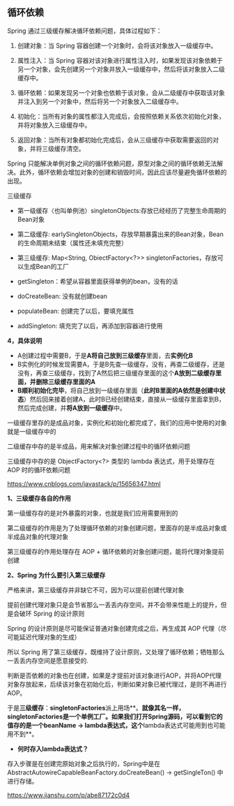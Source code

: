 

## 循环依赖

Spring 通过三级缓存解决循环依赖问题，具体过程如下：

1. 创建对象：当 Spring 容器创建一个对象时，会将该对象放入一级缓存中。

2. 属性注入：当 Spring 容器对该对象进行属性注入时，如果发现该对象依赖于另一个对象，会先创建另一个对象并放入一级缓存中，然后将该对象放入二级缓存中。

3. 循环依赖：如果发现另一个对象也依赖于该对象，会从二级缓存中获取该对象并注入到另一个对象中，然后将另一个对象放入二级缓存中。

4. 初始化：当所有对象的属性都注入完成后，会按照依赖关系依次初始化对象，并将对象放入三级缓存中。

5. 返回对象：当所有对象都初始化完成后，会从三级缓存中获取需要返回的对象，并将三级缓存清空。

Spring 只能解决单例对象之间的循环依赖问题，原型对象之间的循环依赖无法解决。此外，循环依赖会增加对象的创建和销毁时间，因此应该尽量避免循环依赖的出现。



三级缓存

- 第一级缓存〈也叫单例池）singletonObjects:存放已经经历了完整生命周期的Bean对象
- 第二级缓存: earlySingletonObjects，存放早期暴露出来的Bean对象，Bean的生命周期未结束（属性还未填充完整）
- 第三级缓存: Map<String, ObiectFactory<?>> singletonFactories，存放可以生成Bean的工厂



- getSingleton：希望从容器里面获得单例的bean，没有的话
- doCreateBean: 没有就创建bean
- populateBean: 创建完了以后，要填充属性
- addSingleton: 填充完了以后，再添加到容器进行使用

**4，具体说明**

- A创建过程中需要B，于是**A将自己放到三级缓存**里面，去**实例化B**
- B实例化的时候发现需要A，于是B先查一级缓存，没有，再查二级缓存，还是没有，再查三级缓存，找到了A然后把三级缓存里面的这个**A放到二级缓存里面，并删除三级缓存里面的A**
- **B顺利初始化完毕**，将自己放到一级缓存里面（**此时B里面的A依然是创建中状态**）然后回来接着创建A，此时B已经创建结束，直接从一级缓存里面拿到B，然后完成创建，并**将A放到一级缓存**中。



一级缓存里存的是成品对象，实例化和初始化都完成了，我们的应用中使用的对象就是一级缓存中的

二级缓存中存的是半成品，用来解决对象创建过程中的循环依赖问题

三级缓存中存的是 ObjectFactory<?> 类型的 lambda 表达式，用于处理存在 AOP 时的循环依赖问题

https://www.cnblogs.com/javastack/p/15656347.html



**1、三级缓存各自的作用**

第一级缓存存的是对外暴露的对象，也就是我们应用需要用到的

第二级缓存的作用是为了处理循环依赖的对象创建问题，里面存的是半成品对象或半成品对象的代理对象

第三级缓存的作用处理存在 AOP + 循环依赖的对象创建问题，能将代理对象提前创建

**2、Spring 为什么要引入第三级缓存**

严格来讲，第三级缓存并非缺它不可，因为可以提前创建代理对象

提前创建代理对象只是会节省那么一丢丢内存空间，并不会带来性能上的提升，但是会破环 Spring 的设计原则

Spring 的设计原则是尽可能保证普通对象创建完成之后，再生成其 AOP 代理（尽可能延迟代理对象的生成）

所以 Spring 用了第三级缓存，既维持了设计原则，又处理了循环依赖；牺牲那么一丢丢内存空间是愿意接受的.



判断是否依赖的对象也在创建，如果是才提前对该对象进行AOP，并将AOP代理对象存放起来，后续该对象在初始化后，判断如果对象已被代理过，是则不再进行AOP。

于是**三级缓存**：**singletonFactories**派上用场**。**就像其名一样，singletonFactories是一个单例工厂。如果我们打开Spring源码，可以看到它的值存的是一个beanName → lambda表达式，这个**lambda表达式可能用到也可能用不到**。

- **何时存入lambda表达式？**

存入步骤是在创建完原始对象之后执行的，Spring中是在AbstractAutowireCapableBeanFactory.doCreateBean() → getSingleTon() 中进行存储。



https://www.jianshu.com/p/abe87172c0d4